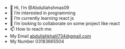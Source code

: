 - 👋 Hi, I’m @Abdullahshmas09
- 👀 I’m interested in programming
- 🌱 I’m currently learning react js
- 💞️ I’m looking to collaborate on some project like react
- 📫 How to reach me:
- My Email abdullahkhalil734@gmail.com
- My Number 03183665504  
  

<!---
Abdullahshmas09/Abdullahshmas09 is a ✨ special ✨ repository because its `README.md` (this file) appears on your GitHub profile.
You can click the Preview link to take a look at your changes.
--->
